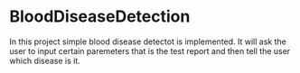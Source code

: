 # BloodDiseaseDetection
In this project simple blood disease detectot is implemented. It will ask the user to input certain paremeters that is the test report and then tell the user which disease is it.
